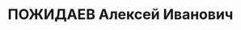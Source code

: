---
title: ПОЖИДАЕВ Алексей Иванович
description: "1902 г.р., русский, старший лейтенант, ком. 2 батальона 212 СП 71 СД\
  \ СибВО. Арестован 06.02.1937. ВТ СибВО 11.01.1937 приговорен к 7 годам л/с. \n\
  \  ВКВС - 28.10.1937, ВМН. Расстрелян 28.10.1937, Новосибирск"
---